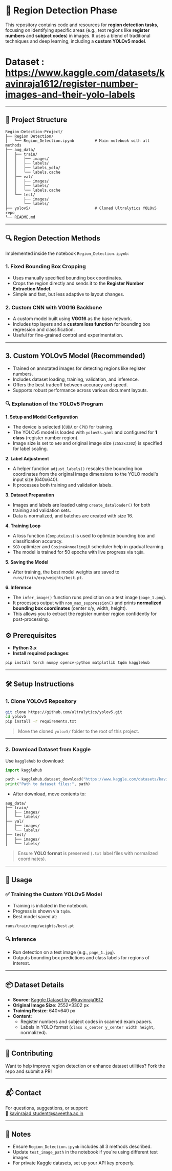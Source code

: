 
# 📌 Region Detection Phase

This repository contains code and resources for **region detection tasks**, focusing on identifying specific areas (e.g., text regions like **register numbers** and **subject codes**) in images. It uses a blend of traditional techniques and deep learning, including a **custom YOLOv5 model**.
# Dataset : https://www.kaggle.com/datasets/kavinraja1612/register-number-images-and-their-yolo-labels

---

## 📁 Project Structure

```
Region-Detection-Project/
├── Region Detection/
│   └── Region_Detection.ipynb         # Main notebook with all methods
├── aug_data/
│   ├── train/
│   │   ├── images/
│   │   ├── labels/
│   │   ├── labels_yolo/
│   │   └── labels.cache
│   ├── val/
│   │   ├── images/
│   │   ├── labels/
│   │   └── labels.cache
│   └── test/
│       ├── images/
│       └── labels/
├── yolov5/                            # Cloned Ultralytics YOLOv5 repo
└── README.md
```

---

## 🔍 Region Detection Methods

Implemented inside the notebook `Region_Detection.ipynb`:

### 1. **Fixed Bounding Box Cropping**
- Uses manually specified bounding box coordinates.
- Crops the region directly and sends it to the **Register Number Extraction Model**.
- Simple and fast, but less adaptive to layout changes.
### 2. **Custom CNN with VGG16 Backbone**
- A custom model built using **VGG16** as the base network.
- Includes top layers and a **custom loss function** for bounding box regression and classification.
- Useful for fine-grained control and experimentation.
- - ---

## 3. Custom YOLOv5 Model (Recommended)
- Trained on annotated images for detecting regions like register numbers.
- Includes dataset loading, training, validation, and inference.
- Offers the best tradeoff between accuracy and speed.
- Supports robust performance across various document layouts.
### 🔍 Explanation of the YOLOv5 Program

**1. Setup and Model Configuration**  
- The device is selected (`CUDA` or `CPU`) for training.  
- The YOLOv5 model is loaded with `yolov5s.yaml` and configured for **1 class** (register number region).  
- Image size is set to `640` and original image size (`2552x3302`) is specified for label scaling.

**2. Label Adjustment**  
- A helper function `adjust_labels()` rescales the bounding box coordinates from the original image dimensions to the YOLO model's input size (640x640).  
- It processes both training and validation labels.

**3. Dataset Preparation**  
- Images and labels are loaded using `create_dataloader()` for both training and validation sets.  
- Data is normalized, and batches are created with size 16.

**4. Training Loop**  
- A loss function (`ComputeLoss`) is used to optimize bounding box and classification accuracy.  
- `SGD` optimizer and `CosineAnnealingLR` scheduler help in gradual learning.  
- The model is trained for 50 epochs with live progress via `tqdm`.

**5. Saving the Model**  
- After training, the best model weights are saved to `runs/train/exp/weights/best.pt`.

**6. Inference**  
- The `infer_image()` function runs prediction on a test image (`page_1.png`).  
- It processes output with `non_max_suppression()` and prints **normalized bounding box coordinates** (center x/y, width, height).  
- This allows you to extract the register number region confidently for post-processing.

## ⚙️ Prerequisites

- **Python 3.x**
- **Install required packages**:
```bash
pip install torch numpy opencv-python matplotlib tqdm kagglehub
```

---

## 🛠️ Setup Instructions

### 1. Clone YOLOv5 Repository

```bash
git clone https://github.com/ultralytics/yolov5.git
cd yolov5
pip install -r requirements.txt
```
> Move the cloned `yolov5/` folder to the root of this project.

---

### 2. Download Dataset from Kaggle

Use `kagglehub` to download:

```python
import kagglehub

path = kagglehub.dataset_download("https://www.kaggle.com/datasets/kavinraja1612/register-number-images-and-their-yolo-labels")
print("Path to dataset files:", path)
```

- After download, move contents to:
```
aug_data/
├── train/
│   ├── images/
│   └── labels/
├── val/
│   ├── images/
│   └── labels/
├── test/
│   ├── images/
│   └── labels/
```

> Ensure **YOLO format** is preserved (`.txt` label files with normalized coordinates).

---

## 🧪 Usage

### ✅ Training the Custom YOLOv5 Model
- Training is initiated in the notebook.
- Progress is shown via `tqdm`.
- Best model saved at:
```
runs/train/exp/weights/best.pt
```

### 🔍 Inference
- Run detection on a test image (e.g., `page_1.jpg`).
- Outputs bounding box predictions and class labels for regions of interest.

---

## 📦 Dataset Details

- **Source**: [Kaggle Dataset by @kavinraja1612](https://www.kaggle.com/datasets/kavinraja1612/register-number-images-and-their-yolo-labels)
- **Original Image Size**: 2552×3302 px  
- **Training Resize**: 640×640 px  
- **Content**:  
  - Register numbers and subject codes in scanned exam papers.
  - Labels in YOLO format (`class x_center y_center width height`, normalized).

---

## 🤝 Contributing

Want to help improve region detection or enhance dataset utilities? Fork the repo and submit a PR!

---

## 📬 Contact

For questions, suggestions, or support:  
📧 [kavinrajad.student@saveetha.ac.in](mailto:kavinrajad.student@saveetha.ac.in)

---

## 📝 Notes

- Ensure `Region_Detection.ipynb` includes all 3 methods described.
- Update `test_image_path` in the notebook if you're using different test images.
- For private Kaggle datasets, set up your API key properly.
